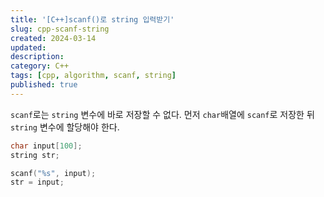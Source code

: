 ```yaml
---
title: '[C++]scanf()로 string 입력받기'
slug: cpp-scanf-string
created: 2024-03-14
updated:
description:
category: C++
tags: [cpp, algorithm, scanf, string]
published: true
---
```


`scanf`로는 `string` 변수에 바로 저장할 수 없다.
먼저 `char`배열에 `scanf`로 저장한 뒤 `string` 변수에 할당해야 한다.

```cpp
char input[100];
string str;

scanf("%s", input);
str = input;
```
